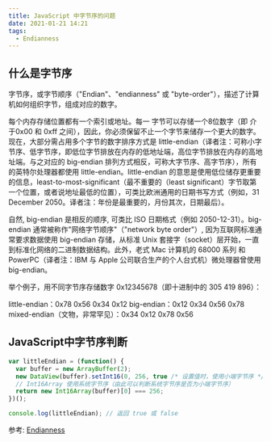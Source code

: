```yaml
---
title: JavaScript 中字节序的问题
date: 2021-01-21 14:21
tags:
  - Endianness
---
```


## 什么是字节序

字节序，或字节顺序（"Endian"、"endianness" 或 "byte-order"），描述了计算机如何组织字节，组成对应的数字。

每个内存存储位置都有一个索引或地址。每一 字节可以存储一个8位数字（即 介于0x00 和 0xff 之间），因此，你必须保留不止一个字节来储存一个更大的数字。现在，大部分需占用多个字节的数字排序方式是 little-endian（译者注：可称小字节序、低字节序，即低位字节排放在内存的低地址端，高位字节排放在内存的高地址端。与之对应的 big-endian 排列方式相反，可称大字节序、高字节序），所有的英特尔处理器都使用 little-endian。little-endian 的意思是使用低位储存更重要的信息，least-to-most-significant（最不重要的（least significant）字节取第一个位置，或者说地址最低的位置），可类比欧洲通用的日期书写方式（例如，31 December 2050。译者注：年份是最重要的，月份其次，日期最后）。

自然, big-endian 是相反的顺序, 可类比 ISO 日期格式（例如 2050-12-31）。big-endian 通常被称作"网络字节顺序"（"network byte order"）, 因为互联网标准通常要求数据使用 big-endian 存储，从标准 Unix 套接字（socket）层开始，一直到标准化网络的二进制数据结构。此外，老式 Mac 计算机的 68000 系列 和 PowerPC（译者注：IBM 与 Apple 公司联合生产的个人台式机）微处理器曾使用 big-endian。

举个例子，用不同字节序存储数字 0x12345678（即十进制中的 305 419 896）：

little-endian：0x78 0x56 0x34 0x12
big-endian：0x12 0x34 0x56 0x78
mixed-endian（文物，非常罕见）：0x34 0x12 0x78 0x56

## JavaScript中字节序判断

```js
var littleEndian = (function() {
  var buffer = new ArrayBuffer(2);
  new DataView(buffer).setInt16(0, 256, true /* 设置值时，使用小端字节序 */);
  // Int16Array 使用系统字节序（由此可以判断系统字节序是否为小端字节序）
  return new Int16Array(buffer)[0] === 256;
})();

console.log(littleEndian); // 返回 true 或 false

```


参考: [Endianness](https://developer.mozilla.org/zh-CN/docs/Glossary/Endianness)